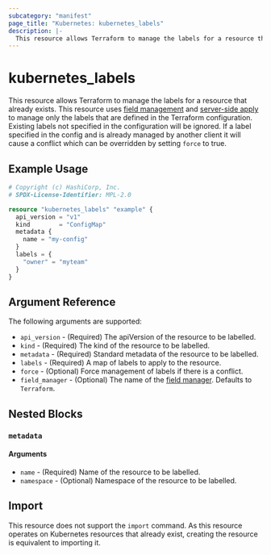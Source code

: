 ```yaml
---
subcategory: "manifest"
page_title: "Kubernetes: kubernetes_labels"
description: |-
  This resource allows Terraform to manage the labels for a resource that already exists
---
```


# kubernetes_labels

This resource allows Terraform to manage the labels for a resource that already exists. This resource uses [field management](https://kubernetes.io/docs/reference/using-api/server-side-apply/#field-management) and [server-side apply](https://kubernetes.io/docs/reference/using-api/server-side-apply/) to manage only the labels that are defined in the Terraform configuration. Existing labels not specified in the configuration will be ignored. If a label specified in the config and is already managed by another client it will cause a conflict which can be overridden by setting `force` to true.

## Example Usage

```terraform
# Copyright (c) HashiCorp, Inc.
# SPDX-License-Identifier: MPL-2.0

resource "kubernetes_labels" "example" {
  api_version = "v1"
  kind        = "ConfigMap"
  metadata {
    name = "my-config"
  }
  labels = {
    "owner" = "myteam"
  }
}
```

## Argument Reference

The following arguments are supported:

* `api_version` - (Required) The apiVersion of the resource to be labelled.
* `kind` - (Required) The kind of the resource to be labelled.
* `metadata` - (Required) Standard metadata of the resource to be labelled.
* `labels` - (Required) A map of labels to apply to the resource.
* `force` - (Optional) Force management of labels if there is a conflict.
* `field_manager` - (Optional) The name of the [field manager](https://kubernetes.io/docs/reference/using-api/server-side-apply/#field-management). Defaults to `Terraform`.

## Nested Blocks

### `metadata`

#### Arguments

* `name` - (Required) Name of the resource to be labelled.
* `namespace` - (Optional) Namespace of the resource to be labelled.

## Import

This resource does not support the `import` command. As this resource operates on Kubernetes resources that already exist, creating the resource is equivalent to importing it.
